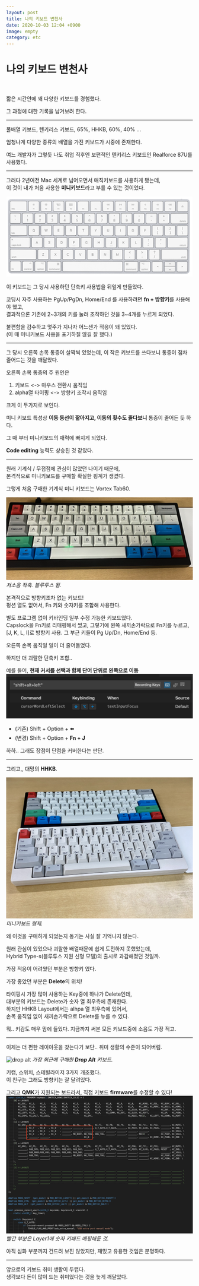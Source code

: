 ```yaml
---
layout: post
title: 나의 키보드 변천사
date: 2020-10-03 12:04 +0900
image: empty
category: etc
---
```


# 나의 키보드 변천사

<br>

짧은 시간안에 꽤 다양한 키보드를 경험했다.  

그 과정에 대한 기록을 남겨보려 한다.

---
풀배열 키보드, 텐키리스 키보드, 65%, HHKB, 60%, 40% ...

엄청나게 다양한 종류의 배열을 가진 키보드가 시중에 존재한다.

여느 개발자가 그렇듯 나도 취업 직후엔 보편적인 텐키리스 키보드인 Realforce 87U를 사용했다.  

---

그러다 2년여전 Mac 세계로 넘어오면서 매직키보드를 사용하게 됐는데,  
이 것이 내가 처음 사용한 **미니키보드**라고 부를 수 있는 것이었다.

![매직키보드](magic_keyboard.png)

이 키보드는 그 당시 사용하던 단축키 사용법을 뒤엎게 만들었다.  

코딩시 자주 사용하는 PgUp/PgDn, Home/End 를 사용하려면 **fn + 방향키**를 사용해야 했고,  
결과적으론 기존에 2~3개의 키를 눌러 조작하던 것을 3~4개를 누르게 되었다.

불편함을 감수하고 몇주가 지나자 어느샌가 적응이 돼 있었다.  
(이 때 미니키보드 사용을 포기하질 않길 잘 했다.)

---

그 당시 오른쪽 손목 통증이 살짝씩 있었는데,
이 작은 키보드를 쓰다보니 통증이 점차 줄어드는 것을 깨달았다.  

오른쪽 손목 통증의 주 원인은
1. 키보드 <-> 마우스 전환시 움직임  
2. alpha열 타이핑 <-> 방향키 조작시 움직임  

크게 이 두가지로 보인다.

미니 키보드 특성상 **이동 동선이 짧아지고, 이동의 횟수도 줄다보니** 통증이 줄어든 듯 하다.

그 때 부터 미니키보드의 매력에 빠지게 되었다.  

**Code editing** 능력도 상승된 것 같았다.

---

원래 기계식 / 무접점에 관심이 많았던 나이기 때문에,  
본격적으로 미니키보드를 구매할 확실한 핑계가 생겼다.  

그렇게 처음 구매한 기계식 미니 키보드는 Vortex Tab60.

![vortex TAB60](vortex_tab60.png)
*저소음 적축. 블루투스 됨.*

본격적으로 방향키조차 없는 키보드!  
펑션 열도 없어서, Fn 키와 숫자키를 조합해 사용한다.

별도 프로그램 없이 키바인딩 일부 수정 가능한 키보드였다.  
Capslock을 Fn키로 리매핑해서 썼고, 그렇기에 왼쪽 새끼손가락으로 Fn키를 누르고,  
[J, K, L, I]로 방향키 사용. 그 부근 키들이 Pg Up/Dn, Home/End 등.

오른쪽 손목 움직일 일이 더 줄어들었다.

하지만 더 괴랄한 단축키 조합..  

예를 들어, **현재 커서를 선택과 함께 단어 단위로 왼쪽으로 이동**
![shortcut_example](shortcut_example.png)
 * (기존) Shift + Option + ⬅️
 * (변경) Shift + Option + **Fn + J**

하하.. 그래도 장점이 단점을 커버한다는 판단.

---
그리고,, 대망의 **HHKB**.

![해피해킹_1](hhkb_1.jpg)
*미니키보드 형제.*

왜 이것을 구매하게 되었는지 동기는 사실 잘 기억나지 않는다.  

원래 관심이 있었으나 괴랄한 배열때문에 쉽게 도전하지 못했었는데,  
Hybrid Type-s(블루투스 지원 신형 모델)의 출시로 과감해졌던 것일까.

가장 적응이 어려웠던 부분은 방향키 였다.

가장 좋았던 부분은 **Delete**의 위치!

타이핑시 가장 많이 사용하는 Key중에 하나가 Delete인데,  
대부분의 키보드는 Delete가 숫자 열 최우측에 존재한다.  
하지만 HHKB Layout에서는 alhpa 열 최우측에 있어서,  
손목 움직임 없이 새끼손가락으로 Delete를 누를 수 있다.

뭐.. 키감도 매우 맘에 들었다. 지금까지 써본 모든 키보드중에 소음도 가장 적고.

---

이제는 더 편한 레이아웃을 찾는다기 보단.. 취미 생활의 수준이 되어버림.

![drop alt](drop_alt.png)
*가장 최근에 구매한 **Drop Alt** 키보드.*

키캡, 스위치, 스테빌라이저 3가지 개조했다.  
이 친구는 그래도 방향키는 잘 달려있다.

그리고 **QMK**가 지원되는 보드라서, 직접 키보드 **firmware**를 수정할 수 있다!  
![qmk_keymap](qmk_keymap.png)
*빨간 부분은 Layer1에 숫자 키패드 매핑해둔 것.*

아직 심화 부분까지 건드려 보진 않았지만, 재밌고 유용한 것임은 분명하다.

---

앞으로의 키보드 취미 생활이 두렵다.  
생각보다 돈이 많이 드는 취미였다는 것을 늦게 깨달았다.